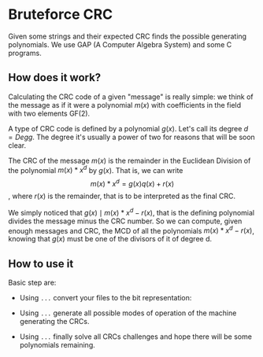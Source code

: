 # Bruteforce CRC

Given some strings and their expected CRC finds the possible generating
polynomials. We use GAP (A Computer Algebra System) and some C programs.

## How does it work?

Calculating the CRC code of a given "message" is really simple: we think
of the message as if it were a polynomial $m(x)$ with coefficients in
the field with two elements GF(2).

A type of CRC code is defined by a polynomial $g(x)$. Let's call its
degree $d = Deg g$. The degree it's usually a power of two for reasons
that will be soon clear.

The CRC of the message $m(x)$ is the remainder in the Euclidean Division
of the polynomial $m(x) * x^d$ by $g(x)$. That is, we can write
$$ m(x) * x^d = g(x) q(x) + r(x) $$, where $r(x)$ is the remainder, that
is to be interpreted as the final CRC.

We simply noticed that $g(x) \mid m(x) * x^d - r(x)$, that is the
defining polynomial divides the message minus the CRC number. So we can
compute, given enough messages and CRC, the MCD of all the polynomials
$m(x) * x^d - r(x)$, knowing that $g(x)$ must be one of the divisors of
it of degree d.

## How to use it

Basic step are:

* Using `...` convert your files to the bit representation:
  
  
* Using `...` generate all possible modes of operation of the machine
  generating the CRCs.
  
* Using `...` finally solve all CRCs challenges and hope there will be
  some polynomials remaining.


